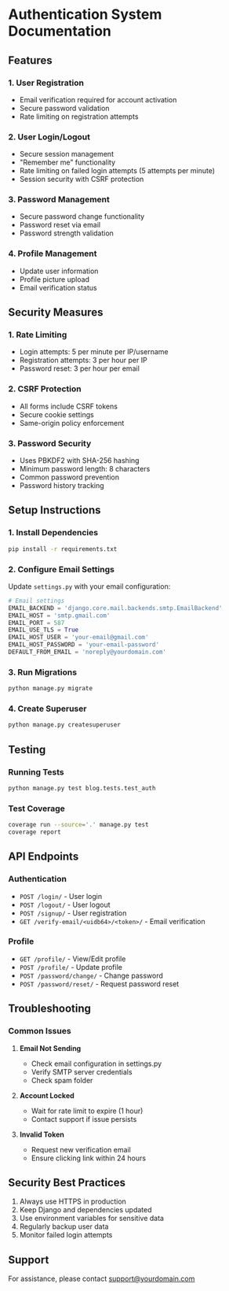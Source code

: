 # Authentication System Documentation

## Features

### 1. User Registration
- Email verification required for account activation
- Secure password validation
- Rate limiting on registration attempts

### 2. User Login/Logout
- Secure session management
- "Remember me" functionality
- Rate limiting on failed login attempts (5 attempts per minute)
- Session security with CSRF protection

### 3. Password Management
- Secure password change functionality
- Password reset via email
- Password strength validation

### 4. Profile Management
- Update user information
- Profile picture upload
- Email verification status

## Security Measures

### 1. Rate Limiting
- Login attempts: 5 per minute per IP/username
- Registration attempts: 3 per hour per IP
- Password reset: 3 per hour per email

### 2. CSRF Protection
- All forms include CSRF tokens
- Secure cookie settings
- Same-origin policy enforcement

### 3. Password Security
- Uses PBKDF2 with SHA-256 hashing
- Minimum password length: 8 characters
- Common password prevention
- Password history tracking

## Setup Instructions

### 1. Install Dependencies
```bash
pip install -r requirements.txt
```

### 2. Configure Email Settings
Update `settings.py` with your email configuration:

```python
# Email settings
EMAIL_BACKEND = 'django.core.mail.backends.smtp.EmailBackend'
EMAIL_HOST = 'smtp.gmail.com'
EMAIL_PORT = 587
EMAIL_USE_TLS = True
EMAIL_HOST_USER = 'your-email@gmail.com'
EMAIL_HOST_PASSWORD = 'your-email-password'
DEFAULT_FROM_EMAIL = 'noreply@yourdomain.com'
```

### 3. Run Migrations
```bash
python manage.py migrate
```

### 4. Create Superuser
```bash
python manage.py createsuperuser
```

## Testing

### Running Tests
```bash
python manage.py test blog.tests.test_auth
```

### Test Coverage
```bash
coverage run --source='.' manage.py test
coverage report
```

## API Endpoints

### Authentication
- `POST /login/` - User login
- `POST /logout/` - User logout
- `POST /signup/` - User registration
- `GET /verify-email/<uidb64>/<token>/` - Email verification

### Profile
- `GET /profile/` - View/Edit profile
- `POST /profile/` - Update profile
- `POST /password/change/` - Change password
- `POST /password/reset/` - Request password reset

## Troubleshooting

### Common Issues
1. **Email Not Sending**
   - Check email configuration in settings.py
   - Verify SMTP server credentials
   - Check spam folder

2. **Account Locked**
   - Wait for rate limit to expire (1 hour)
   - Contact support if issue persists

3. **Invalid Token**
   - Request new verification email
   - Ensure clicking link within 24 hours

## Security Best Practices

1. Always use HTTPS in production
2. Keep Django and dependencies updated
3. Use environment variables for sensitive data
4. Regularly backup user data
5. Monitor failed login attempts

## Support
For assistance, please contact support@yourdomain.com
